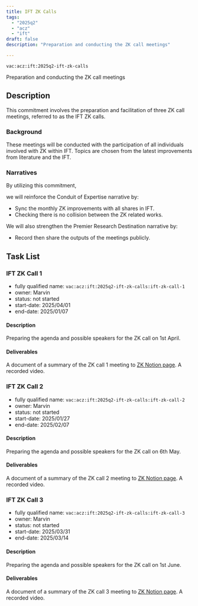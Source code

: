 ```yaml
---
title: IFT ZK Calls
tags:
  - "2025q2"
  - "acz"
  - "ift"
draft: false
description: "Preparation and conducting the ZK call meetings"

---
```


`vac:acz:ift:2025q2-ift-zk-calls`

Preparation and conducting the ZK call meetings
## Description

This commitment involves the preparation and facilitation of three ZK call meetings, 
referred to as the IFT ZK calls. 

### Background

These meetings will be conducted with the participation 
of all individuals involved with ZK within IFT. 
Topics are chosen from the latest improvements from literature 
and the IFT. 

### Narratives

By utilizing this commitment, 

we will reinforce the Conduit of Expertise narrative by:
* Sync the monthly ZK improvements with all shares in IFT. 
* Checking there is no collision between the ZK related works.  

We will also strengthen the Premier Research Destination narrative by: 
* Record then share the outputs of the meetings publicly.   

## Task List

### IFT ZK Call 1

* fully qualified name: `vac:acz:ift:2025q2-ift-zk-calls:ift-zk-call-1`
* owner: Marvin
* status: not started
* start-date: 2025/04/01
* end-date: 2025/01/07

#### Description

Preparing the agenda and possible speakers for the ZK call on 1st April. 

#### Deliverables

A document of a summary of the ZK call 1 meeting to [ZK Notion page](https://www.notion.so/Past-Meeting-Notes-1198f96fb65c80e6a51afa9a507aa64e?pvs=4#1748f96fb65c80048162ca3202a94ba3). 
A recorded video. 

### IFT ZK Call 2
* fully qualified name: `vac:acz:ift:2025q2-ift-zk-calls:ift-zk-call-2`
* owner: Marvin
* status: not started
* start-date: 2025/01/27
* end-date: 2025/02/07

#### Description
Preparing the agenda and possible speakers for the ZK call on 6th May. 

#### Deliverables
A document of a summary of the ZK call 2 meeting to [ZK Notion page](https://www.notion.so/Past-Meeting-Notes-1198f96fb65c80e6a51afa9a507aa64e?pvs=4#1748f96fb65c80048162ca3202a94ba3). 
A recorded video.

### IFT ZK Call 3
* fully qualified name: `vac:acz:ift:2025q2-ift-zk-calls:ift-zk-call-3`
* owner: Marvin
* status: not started
* start-date: 2025/03/31
* end-date: 2025/03/14

#### Description
Preparing the agenda and possible speakers for the ZK call on 1st June. 

#### Deliverables
A document of a summary of the ZK call 3 meeting to [ZK Notion page](https://www.notion.so/Past-Meeting-Notes-1198f96fb65c80e6a51afa9a507aa64e?pvs=4#1748f96fb65c80048162ca3202a94ba3). 
A recorded video.